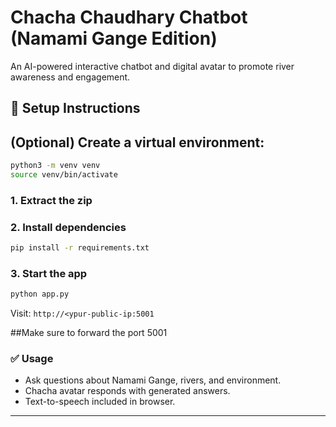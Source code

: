 # Chacha Chaudhary Chatbot (Namami Gange Edition)

An AI-powered interactive chatbot and digital avatar to promote river awareness and engagement.

## 🔧 Setup Instructions

## (Optional) Create a virtual environment:
```bash
python3 -m venv venv
source venv/bin/activate
```
### 1. Extract the zip

### 2. Install dependencies
```bash
pip install -r requirements.txt
```

### 3. Start the app
```bash
python app.py

```
Visit: `http://<ypur-public-ip:5001`

##Make sure to forward the port 5001

### ✅ Usage
- Ask questions about Namami Gange, rivers, and environment.
- Chacha avatar responds with generated answers.
- Text-to-speech included in browser.

---
